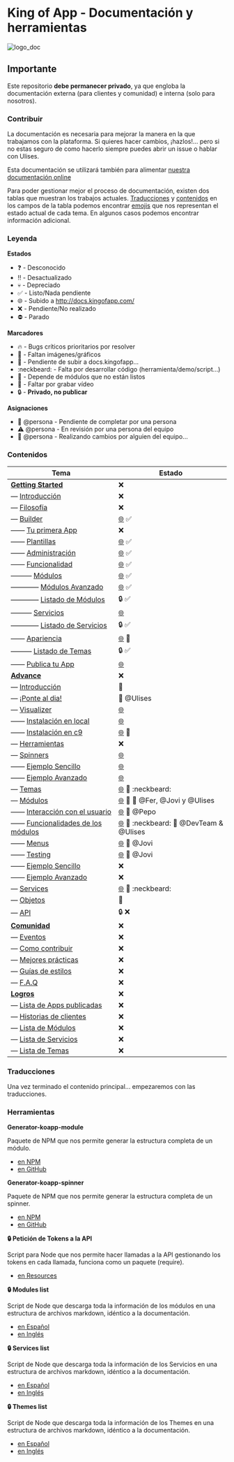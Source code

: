 # King of App - Documentación y herramientas

![logo_doc](http://kingofapp.es/wp-content/uploads/2013/03/reino.jpg)

## Importante

Este repositorio **debe permanecer privado**, ya que engloba la documentación externa (para clientes y comunidad) e interna (solo para nosotros).

### Contribuir

La documentación es necesaria para mejorar la manera en la que trabajamos con la plataforma. Si quieres hacer cambios, ¡hazlos!... pero si no estas seguro de como hacerlo siempre puedes abrir un issue o hablar con Ulises.

Esta documentación se utilizará también para alimentar [nuestra documentación online](http://docs.kingofapp.com)

Para poder gestionar mejor el proceso de documentación, existen dos tablas que muestran los trabajos actuales. [Traducciones](#traducciones) y [contenidos](#contenidos) en los campos de la tabla podemos encontrar [emojis](http://www.webpagefx.com/tools/emoji-cheat-sheet/) que nos representan el estado actual de cada tema. En algunos casos podemos encontrar información adicional.

### Leyenda

**Estados**
- :question: - Desconocido
- :bangbang: - Desactualizado
- :skull: - Depreciado
- :white_check_mark: - Listo/Nada pendiente
- :globe_with_meridians: - Subido a http://docs.kingofapp.com/
- :x: - Pendiente/No realizado
- :no_entry: - Parado

**Marcadores**
- :fire: - Bugs críticos prioritarios por resolver
- :sunrise: - Faltan imágenes/gráficos
- :rocket: - Pendiente de subir a docs.kingofapp...
- :neckbeard: - Falta por desarrollar código (herramienta/demo/script...)
- :large_orange_diamond: - Depende de módulos que no están listos
- :movie_camera: - Faltar por grabar vídeo
- :lock: - **Privado, no publicar**

**Asignaciones**
- :flashlight: @persona - Pendiente de completar por una persona
- :warning: @persona - En revisión por una persona del equipo
- :construction: @persona - Realizando cambios por alguien del equipo...


### Contenidos

Tema | Estado
------------ | -------------
**[Getting Started](spanish/getting_started/readme.md)** | :x:
— [Introducción](spanish/getting_started/intro.md) | :x:
— [Filosofía](spanish/getting_started/philosophy.md) | :x:
— [Builder](spanish/getting_started/builder/readme.md) | [:globe_with_meridians:](http://docs.kingofapp.com/builder/) :white_check_mark:
—— [Tu primera App](spanish/getting_started/builder/first_app.md) | :x:
—— [Plantillas](spanish/getting_started/builder/templates.md) | [:globe_with_meridians:](http://docs.kingofapp.com/builder/plantillas/) :white_check_mark:
—— [Administración](spanish/getting_started/builder/administration.md) | [:globe_with_meridians:](http://docs.kingofapp.com/builder/administration/) :white_check_mark:
—— [Funcionalidad](spanish/getting_started/builder/functionality/readme.md) | [:globe_with_meridians:](http://docs.kingofapp.com/builder/functionality/) :white_check_mark:
——— [Módulos](spanish/getting_started/builder/functionality/modules/readme.md) | [:globe_with_meridians:](http://docs.kingofapp.com/builder/functionality/modules/) :white_check_mark:
———— [Módulos Avanzado](spanish/getting_started/builder/functionality/modules/advance_modules.md) | [:globe_with_meridians:](http://docs.kingofapp.com/builder/functionality/advance-modules/) :white_check_mark:
———— [Listado de Módulos](spanish/getting_started/builder/functionality/modules/modules_list.md) | :lock: :white_check_mark:
——— [Servicios](spanish/getting_started/builder/functionality/services/readme.md) | [:globe_with_meridians:](http://docs.kingofapp.com/builder/functionality/services/)
———— [Listado de Servicios](spanish/getting_started/builder/functionality/services/services_list.md) | :lock: :white_check_mark:
—— [Apariencia](spanish/getting_started/builder/look_and_feel/readme.md) | [:globe_with_meridians:](http://docs.kingofapp.com/builder/look-and-feel/) :large_orange_diamond:
——— [Listado de Temas](spanish/getting_started/builder/look_and_feel/themes_list.md) | :lock:  :white_check_mark:
—— [Publica tu App](spanish/getting_started/builder/publication/readme.md) | [:globe_with_meridians:](http://docs.kingofapp.com/builder/publication/)
**[Advance](spanish/advance/readme.md)** | :x:
— [Introducción](spanish/advance/intro.md) | :sunrise:
— [¡Ponte al dia!](spanish/advance/catch_up.md) | :construction: @Ulises
— [Visualizer](spanish/advance/visualizer/readme.md) | [:globe_with_meridians:](http://docs.kingofapp.com/visualizer/)
—— [Instalación en local](spanish/advance/visualizer/local_installation.md) | [:globe_with_meridians:](http://docs.kingofapp.com/visualizer/local-installation/)
—— [Instalación en c9](spanish/advance/visualizer/c9_installation.md) | [:globe_with_meridians:](http://docs.kingofapp.com/visualizer/c9-installation/) :rocket:
— [Herramientas](spanish/advance/tools/readme.md) |  :x:
— [Spinners](spanish/advance/spinners/readme.md) | [:globe_with_meridians:](http://docs.kingofapp.com/spinners/)
—— [Ejemplo Sencillo](spanish/advance/spinners/example.md) | [:globe_with_meridians:](http://docs.kingofapp.com/spinners/example/)
—— [Ejemplo Avanzado](spanish/advance/spinners/advance_example.md) | [:globe_with_meridians:](http://docs.kingofapp.com/spinners/advance-example/)
— [Temas](spanish/advance/themes/themes.md) | [:globe_with_meridians:](http://docs.kingofapp.com/themes/) :sunrise: :neckbeard:
— [Módulos](spanish/advance/modules/readme.md) | [:globe_with_meridians:](http://docs.kingofapp.com/modules/) :large_orange_diamond: :flashlight: @Fer, @Jovi y @Ulises
—— [Interacción con el usuario](spanish/advance/modules/interaction.md) | [:globe_with_meridians:](http://docs.kingofapp.com/modules/interaction/) :flashlight: @Pepo
—— [Funcionalidades de los módulos](spanish/advance/modules/features.md) | [:globe_with_meridians:](http://docs.kingofapp.com/modules/features/) :large_orange_diamond: :neckbeard: :flashlight: @DevTeam & @Ulises
—— [Menus](spanish/advance/modules/menus.md) | [:globe_with_meridians:](http://docs.kingofapp.com/modules/menus/) :flashlight: @Jovi
—— [Testing](spanish/advance/modules/testing.md) | [:globe_with_meridians:](http://docs.kingofapp.com/modules/testing/) :flashlight: @Jovi
—— [Ejemplo Sencillo](spanish/advance/modules/example.md) | :x:
—— [Ejemplo Avanzado](spanish/advance/modules/advance_example.md) | :x:
— [Services](spanish/advance/services.md) | [:globe_with_meridians:](http://docs.kingofapp.com/services/) :large_orange_diamond: :neckbeard:
— [Objetos](spanish/advance/objetcs/readme.md) | :sunrise:
— [API](spanish/advance/api.md) | :lock: :x:
**[Comunidad](spanish/community/readme.md)** | :x:
— [Eventos](spanish/community/events.md) | :x:
— [Como contribuir](spanish/community/contribution.md) | :x:
— [Mejores prácticas](spanish/community/best_practices.md) | :x:
— [Guías de estilos](spanish/community/style_guide.md) | :x:
— [F.A.Q](spanish/community/faq.md) | :x:
**[Logros](spanish/achievements/readme.md)** | :x:
— [Lista de Apps publicadas](spanish/achievements/apps_list.md) | :x:
— [Historias de clientes](spanish/achievements/clients.md) | :x:
— [Lista de Módulos](spanish/achievements/modules_list.md) | :x:
— [Lista de Servicios](spanish/achievements/services_list.md) | :x:
— [Lista de Temas](spanish/achievements/themes_list.md) | :x:


### Traducciones

Una vez terminado el contenido principal... empezaremos con las traducciones.

### Herramientas

**Generator-koapp-module**

Paquete de NPM que nos permite generar la estructura completa de un módulo.
- [en NPM](https://www.npmjs.com/package/generator-koapp-module)
- [en GitHub](https://github.com/kingofapp/generator-koapp-module)


**Generator-koapp-spinner**

Paquete de NPM que nos permite generar la estructura completa de un spinner.
- [en NPM](https://www.npmjs.com/package/generator-koapp-spinner)
- [en GitHub](https://github.com/kingofapp/generator-koapp-spinner)


**:lock: Petición de Tokens a la API**

Script para Node que nos permite hacer llamadas a la API gestionando los tokens en cada llamada, funciona como un paquete (require).
- [en Resources](https://github.com/KingofApp/com.kingofapp.resources/blob/dev/scripts/peticion_token.js)


**:lock: Modules list**

Script de Node que descarga toda la información de los módulos en una estructura de archivos markdown, idéntico a la documentación.
- [en Español](https://github.com/KingofApp/com.kingofapp.resources/blob/dev/scripts/modules_list_es-ES.js)
- [en Inglés](https://github.com/KingofApp/com.kingofapp.resources/blob/dev/scripts/modules_list_en-US.js)


**:lock: Services list**

Script de Node que descarga toda la información de los Servicios en una estructura de archivos markdown, idéntico a la documentación.
- [en Español](https://github.com/KingofApp/com.kingofapp.resources/blob/dev/scripts/services_list_es-ES.js)
- [en Inglés](https://github.com/KingofApp/com.kingofapp.resources/blob/dev/scripts/services_list_en-US.js)


**:lock: Themes list**

Script de Node que descarga toda la información de los Themes en una estructura de archivos markdown, idéntico a la documentación.
- [en Español](https://github.com/KingofApp/com.kingofapp.resources/blob/dev/scripts/themes_list_es-ES.js)
- [en Inglés](https://github.com/KingofApp/com.kingofapp.resources/blob/dev/scripts/themes_list_en-US.js)
